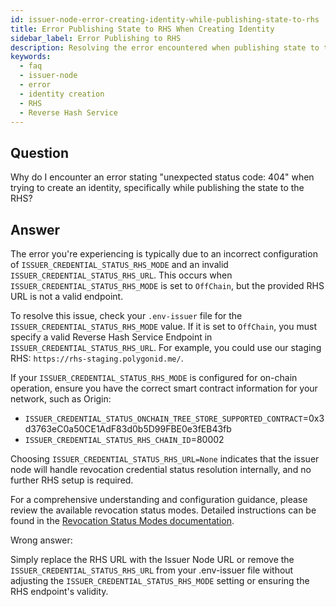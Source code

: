 ```yaml
---
id: issuer-node-error-creating-identity-while-publishing-state-to-rhs
title: Error Publishing State to RHS When Creating Identity
sidebar_label: Error Publishing to RHS
description: Resolving the error encountered when publishing state to the RHS during identity creation.
keywords:
  - faq
  - issuer-node
  - error
  - identity creation
  - RHS
  - Reverse Hash Service
---
```


## Question

Why do I encounter an error stating "unexpected status code: 404" when trying to create an identity, specifically while publishing the state to the RHS?

## Answer

The error you're experiencing is typically due to an incorrect configuration of `ISSUER_CREDENTIAL_STATUS_RHS_MODE` and an invalid `ISSUER_CREDENTIAL_STATUS_RHS_URL`. This occurs when `ISSUER_CREDENTIAL_STATUS_RHS_MODE` is set to `OffChain`, but the provided RHS URL is not a valid endpoint.

To resolve this issue, check your `.env-issuer` file for the `ISSUER_CREDENTIAL_STATUS_RHS_MODE` value. If it is set to `OffChain`, you must specify a valid Reverse Hash Service Endpoint in `ISSUER_CREDENTIAL_STATUS_RHS_URL`. For example, you could use our staging RHS: `https://rhs-staging.polygonid.me/`.

If your `ISSUER_CREDENTIAL_STATUS_RHS_MODE` is configured for on-chain operation, ensure you have the correct smart contract information for your network, such as Origin:

- `ISSUER_CREDENTIAL_STATUS_ONCHAIN_TREE_STORE_SUPPORTED_CONTRACT`=0x3d3763eC0a50CE1AdF83d0b5D99FBE0e3fEB43fb
- `ISSUER_CREDENTIAL_STATUS_RHS_CHAIN_ID`=80002

Choosing `ISSUER_CREDENTIAL_STATUS_RHS_URL=None` indicates that the issuer node will handle revocation credential status resolution internally, and no further RHS setup is required.

For a comprehensive understanding and configuration guidance, please review the available revocation status modes. Detailed instructions can be found in the [Revocation Status Modes documentation](../../../docs/issuer/issuer-configuration.md/#revocation-status).

<div className="hidden">
Wrong answer:

Simply replace the RHS URL with the Issuer Node URL or remove the `ISSUER_CREDENTIAL_STATUS_RHS_URL` from your .env-issuer file without adjusting the `ISSUER_CREDENTIAL_STATUS_RHS_MODE` setting or ensuring the RHS endpoint's validity.

</div>
